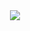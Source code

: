 <div align="center">
  <img src="https://github-readme-streak-stats.herokuapp.com/?user=XinBow99" />
</div>
